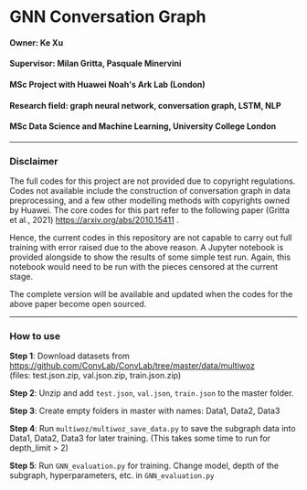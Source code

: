 # GNN Conversation Graph

#### Owner: Ke Xu
#### Supervisor: Milan Gritta, Pasquale Minervini

#### MSc Project with Huawei Noah's Ark Lab (London)
#### Research field: graph neural network, conversation graph, LSTM, NLP

#### MSc Data Science and Machine Learning, University College London


-----------------------------------------------------

### Disclaimer
The full codes for this project are not provided due to copyright regulations. Codes not available include the construction of conversation graph in data preprocessing, and a few other modelling methods with copyrights owned by Huawei. The core codes for this part refer to the following paper (Gritta et al., 2021) https://arxiv.org/abs/2010.15411 . 

Hence, the current codes in this repository are not capable to carry out full training with error raised due to the above reason. A Jupyter notebook is provided alongside to show the results of some simple test run. Again, this notebook would need to be run with the pieces censored at the current stage.

The complete version will be available and updated when the codes for the above paper become open sourced.


-----------------------------------------------------

### How to use
**Step 1**: Download datasets from https://github.com/ConvLab/ConvLab/tree/master/data/multiwoz \
(files: test.json.zip, val.json.zip, train.json.zip)

**Step 2**: Unzip and add `test.json`, `val.json`, `train.json` to the master folder.

**Step 3**: Create empty folders in master with names: Data1, Data2, Data3

**Step 4**: Run `multiwoz/multiwoz_save_data.py` to save the subgraph data into Data1, Data2, Data3 for later training. (This takes some time to run for depth_limit > 2)

**Step 5**: Run `GNN_evaluation.py` for training. Change model, depth of the subgraph, hyperparameters, etc. in `GNN_evaluation.py`

